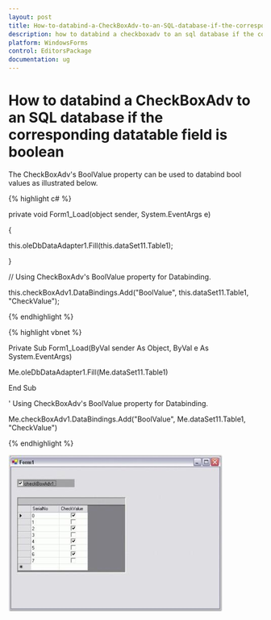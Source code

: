 ```yaml
---
layout: post
title: How-to-databind-a-CheckBoxAdv-to-an-SQL-database-if-the-corresponding-datatable-field-is-boolean | WindowsForms | Syncfusion
description: how to databind a checkboxadv to an sql database if the corresponding datatable field is boolean
platform: WindowsForms
control: EditorsPackage
documentation: ug
---
```


# How to databind a CheckBoxAdv to an SQL database if the corresponding datatable field is boolean

The CheckBoxAdv's BoolValue property can be used to databind bool values as illustrated below.

{% highlight c# %}


private void Form1_Load(object sender, System.EventArgs e)

{

this.oleDbDataAdapter1.Fill(this.dataSet11.Table1);

}



// Using CheckBoxAdv's BoolValue property for Databinding.

this.checkBoxAdv1.DataBindings.Add("BoolValue", this.dataSet11.Table1, "CheckValue");

{% endhighlight %}

{% highlight vbnet %}


Private Sub Form1_Load(ByVal sender As Object, ByVal e As System.EventArgs)

Me.oleDbDataAdapter1.Fill(Me.dataSet11.Table1)

End Sub



' Using CheckBoxAdv's BoolValue property for Databinding.

Me.checkBoxAdv1.DataBindings.Add("BoolValue", Me.dataSet11.Table1, "CheckValue")

{% endhighlight %}

![](FAQ_images/Overview_img627.jpeg)